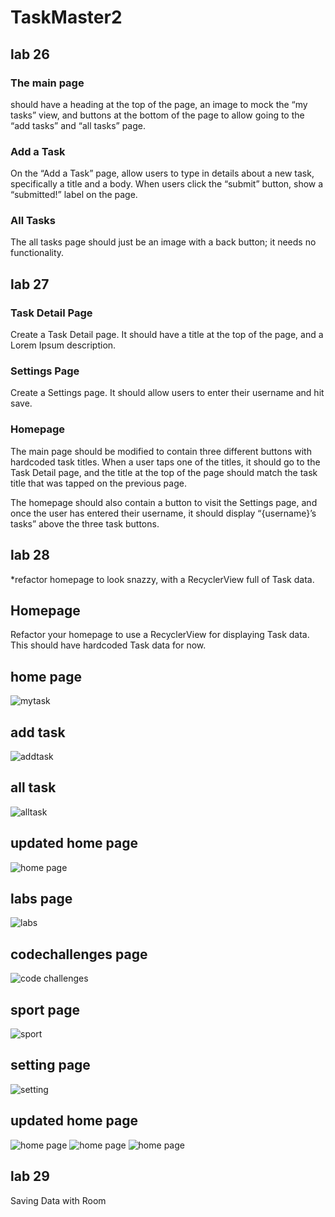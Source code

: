 # TaskMaster2
## lab 26
### The main page  
 should have a heading at the top of the page, an image to mock the “my tasks” view, and buttons at the bottom of the page to allow going to the “add tasks” and “all tasks” page.

### Add a Task
On the “Add a Task” page, allow users to type in details about a new task, specifically a title and a body. When users click the “submit” button, show a “submitted!” label on the page.

### All Tasks
The all tasks page should just be an image with a back button; it needs no functionality.
 
 ## lab 27
 
### Task Detail Page
Create a Task Detail page. It should have a title at the top of the page, and a Lorem Ipsum description.

### Settings Page
Create a Settings page. It should allow users to enter their username and hit save.

### Homepage
The main page should be modified to contain three different buttons with hardcoded task titles. When a user taps one of the titles, it should go to the Task Detail page, and the title at the top of the page should match the task title that was tapped on the previous page.

The homepage should also contain a button to visit the Settings page, and once the user has entered their username, it should display “{username}’s tasks” above the three task buttons.

## lab 28
*refactor  homepage to look snazzy, with a RecyclerView full of Task data.
## Homepage
Refactor your homepage to use a RecyclerView for displaying Task data. This should have hardcoded Task data for now.




## home page 
![mytask](img/mytask.PNG)

## add task
![addtask](img/addtask.PNG)

## all task
![alltask](img/alltask.PNG)


## updated home page 
![home page](img/homepage.PNG)

## labs page
![labs](img/labs.PNG)

## codechallenges page 
![code challenges](img/codechallenges.PNG)

## sport page
![sport](img/sport.PNG)

## setting page 
![setting](img/setting.PNG)



## updated home page 
![home page](img/lab.PNG)
![home page](img/cc.PNG)
![home page](img/sports.PNG)



## lab 29
Saving Data with Room
